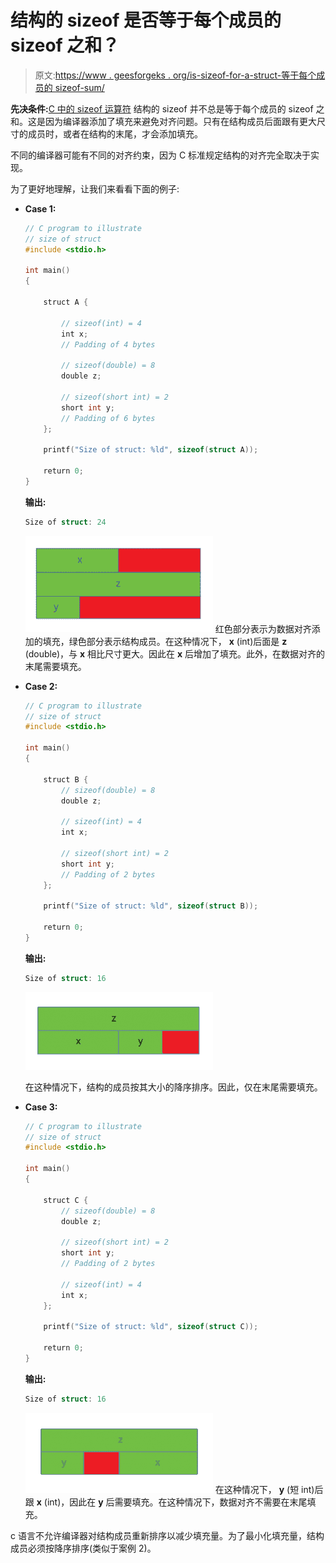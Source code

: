 # 结构的 sizeof 是否等于每个成员的 sizeof 之和？

> 原文:[https://www . geesforgeks . org/is-sizeof-for-a-struct-等于每个成员的 sizeof-sum/](https://www.geeksforgeeks.org/is-sizeof-for-a-struct-equal-to-the-sum-of-sizeof-of-each-member/)

**先决条件:**[C 中的 sizeof 运算符](https://www.geeksforgeeks.org/sizeof-operator-c/)
结构的 sizeof 并不总是等于每个成员的 sizeof 之和。这是因为编译器添加了填充来避免对齐问题。只有在结构成员后面跟有更大尺寸的成员时，或者在结构的末尾，才会添加填充。

不同的编译器可能有不同的对齐约束，因为 C 标准规定结构的对齐完全取决于实现。

为了更好地理解，让我们来看看下面的例子:

*   **Case 1:**

    ```cpp
    // C program to illustrate
    // size of struct
    #include <stdio.h>

    int main()
    {

        struct A {

            // sizeof(int) = 4
            int x;
            // Padding of 4 bytes

            // sizeof(double) = 8
            double z;

            // sizeof(short int) = 2
            short int y;
            // Padding of 6 bytes
        };

        printf("Size of struct: %ld", sizeof(struct A));

        return 0;
    }
    ```

    **输出:**

    ```cpp
    Size of struct: 24

    ```

    ![](img/e2c456e5755e231719f873e513e24955.png)
    红色部分表示为数据对齐添加的填充，绿色部分表示结构成员。在这种情况下， **x** (int)后面是 **z** (double)，与 **x** 相比尺寸更大。因此在 **x** 后增加了填充。此外，在数据对齐的末尾需要填充。

*   **Case 2:**

    ```cpp
    // C program to illustrate
    // size of struct
    #include <stdio.h>

    int main()
    {

        struct B {
            // sizeof(double) = 8
            double z;

            // sizeof(int) = 4
            int x;

            // sizeof(short int) = 2
            short int y;
            // Padding of 2 bytes
        };

        printf("Size of struct: %ld", sizeof(struct B));

        return 0;
    }
    ```

    **输出:**

    ```cpp
    Size of struct: 16

    ```

    ![](img/48f4ecc03f389ec52a7b700154c34c70.png)

    在这种情况下，结构的成员按其大小的降序排序。因此，仅在末尾需要填充。

*   **Case 3:**

    ```cpp
    // C program to illustrate
    // size of struct
    #include <stdio.h>

    int main()
    {

        struct C {
            // sizeof(double) = 8
            double z;

            // sizeof(short int) = 2
            short int y;
            // Padding of 2 bytes

            // sizeof(int) = 4
            int x;
        };

        printf("Size of struct: %ld", sizeof(struct C));

        return 0;
    }
    ```

    **输出:**

    ```cpp
    Size of struct: 16

    ```

    ![](img/3481335218fa940883f8ea8243337bc4.png)
    在这种情况下， **y** (短 int)后跟 **x** (int)，因此在 **y** 后需要填充。在这种情况下，数据对齐不需要在末尾填充。

c 语言不允许编译器对结构成员重新排序以减少填充量。为了最小化填充量，结构成员必须按降序排序(类似于案例 2)。